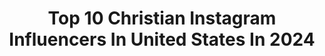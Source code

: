 ---
title: Top 10 Christian Instagram Influencers In United States In 2024
description: >-
  Find top christian Instagram influencers in United States in 2024. Most popular hashtags: #loft #luxuryhomes #modern.
platform: Instagram
hits: 5095
text_top: Identify the most popular Instagram accounts on inBeat.
text_bottom: Our search engine holds 5095 Instagram influencers like this in United States for you to collaborate.
profiles:
  - username: "christianvierling"
    fullname: >-
      Christian
    bio: >-
      Shop @mela bb♥️ Add me on snap:) christianvierli
    location: "United States"
    followers: 102597
    engagement: 2197
    commentsToLikes: 0.009713
    id: ck9wh635swfg70j788r3eci1s
    verified: false
    hashtags: "#bumblepartner"
  - username: "christian"
    fullname: >-
      christian delgrosso
    bio: >-
      @willyswonderlandmov now streaming on @hulu 📧 christiandmanagement@gmail.com 🎭 @xtrachristian 👓 founder @vanta
    location: "United States"
    followers: 4164079
    engagement: 278
    commentsToLikes: 0.004659
    id: ck13bj5krvnr50i198vt55fsf
    verified: true
    hashtags: "#gamenight, #ad, #uno"
  - username: "christianaaron"
    fullname: >-
      christian
    bio: >-
      @fluentlust @damagedsinner twitter | tiktok | christiantaaron snapchat | christianaaronx onlyfans and more ⤵️
    location: "United States"
    followers: 237289
    engagement: 155
    commentsToLikes: 0.024260
    id: ckapbxeyh1nmh0i78c3mhwta0
    verified: true
    hashtags: "#emsculpt, #therosenburg"
  - username: "christiancarnation"
    fullname: >-
      Christian
    bio: >-
      Bagged 2015 Mustang GT Premium PP manual NC 🌍 RT(R) ☢ Sphynx cat mum @smeagolandluna @limitlesscarcare : CHRISTIAN15
    location: "United States"
    followers: 35119
    engagement: 364
    commentsToLikes: 0.021001
    id: ck601qypfg0d90i14hhy2r8m0
    verified: false
    hashtags: "#cargirl, #baggedcars, #lowandslow, #photography"
  - username: "emilyboazman"
    fullname: >-
      Emily Boazman (Aulson)
    bio: >-
      | Born again Christian || Wife to Jake || Homeschooling mom || PUFA free || Trying to be Non Toxic || L&D Nurse || I make goofy videos ||
    location: "United States"
    followers: 36385
    engagement: 475
    commentsToLikes: 0.144997
    id: ck5zs5qwfxvls0i14l2mob4z7
    verified: false
    hashtags: "#christianreels, #christianhumor, #cleanreels, #relatablereels"
  - username: "christianmccaffrey"
    fullname: >-
      Christian McCaffrey
    bio: >-
      San Francisco 49ers Running Back BBTB🙏🏼 Stanford University @christianmccaffreyfoundation
    location: "United States"
    followers: 1995529
    engagement: 677
    commentsToLikes: 0.004780
    id: ck0w6lq0k96i20i19h4lix6kk
    verified: true
    hashtags: "#madeinitaly, #mk1, #mk1partner, #dgaltamoda"
  - username: "christianburwell"
    fullname: >-
      Christian Burwell | Realtor
    bio: >-
      Christian Burwell & Associates Real Estate Atlanta Realtor Join @burwelluniversity Looking to buy, sell, or lease real estate? Direct message me
    location: "United States"
    followers: 55155
    engagement: 475
    commentsToLikes: 0.028344
    id: clbi52l13496e0j085w3gkuku
    verified: false
    hashtags: "#atlantarealtor, #realty, #realtor, #atlantaloft"
  - username: "talithaajane"
    fullname: >-
      𝗧 𝗔 𝗟 𝗜 𝗧 𝗛 𝗔  𝗝 𝗔 𝗡 𝗘
    bio: >-
      A Christian woman with impeccable outfits† 📍Houston | 🎙️Host of @biblicalbaddie.pod Videos every Sunday on YouTube↓
    location: "United States"
    followers: 309236
    engagement: 987
    commentsToLikes: 0.009991
    id: ckxp82ikvafgu0j23ojm4zvj9
    verified: false
    hashtags: "#goodmoleculespartner, #blackfridaydeals, #blackfriday2023, #dkpartner"
  - username: "_gabbycarlin"
    fullname: >-
      Gabby Carlin | The Carlin Family
    bio: >-
      Family lifestyle Wife to @_christiancarlin Mama X 3 Tiktok: Thecarlinfamily 3.7M YT: 1.5M 📧: chrisandgabss@gmail.com
    location: "United States"
    followers: 141028
    engagement: 665
    commentsToLikes: 0.008241
    id: cl7i0lr55tr6n0i23uc2zabwq
    verified: false
    hashtags: "#reelsinstagram, #explorepage, #thecarlins, #toddler"
  - username: "thompsonwoodworks"
    fullname: >-
      Matt Thompson Woodworks
    bio: >-
      Christian. Creator of mostly ridiculous and unnecessary things. DM for business
    location: "United States"
    followers: 231063
    engagement: 1359
    commentsToLikes: 0.014386
    id: ck6ti783u064t0j71djqfmhg2
    verified: false
    hashtags: "#ad, #invention, #woodworkingideas, #dalespaleale"
---